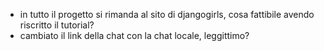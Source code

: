 - in tutto il progetto si rimanda al sito di djangogirls, cosa fattibile avendo riscritto il tutorial?
- cambiato il link della chat con la chat locale, leggittimo?